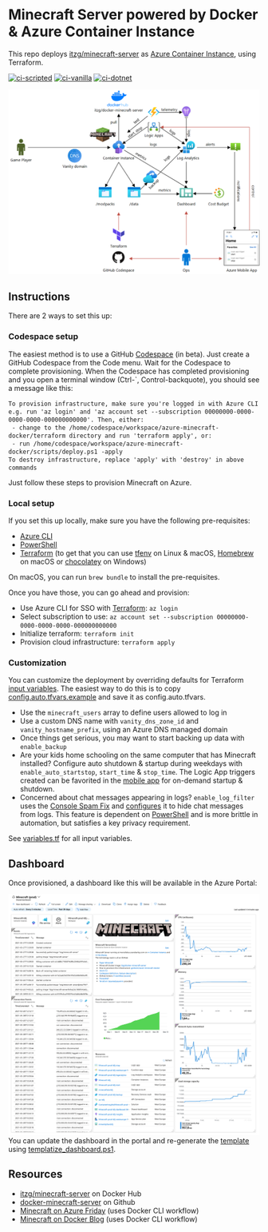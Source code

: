 # Minecraft Server powered by Docker & Azure Container Instance
This repo deploys [itzg/minecraft-server](https://hub.docker.com/r/itzg/minecraft-server) as [Azure Container Instance](https://azure.microsoft.com/en-us/services/container-instances/), using Terraform.

[![ci-scripted](https://github.com/geekzter/azure-minecraft-docker/actions/workflows/ci-scripted.yml/badge.svg)](https://github.com/geekzter/azure-minecraft-docker/actions/workflows/ci-scripted.yml)
[![ci-vanilla](https://github.com/geekzter/azure-minecraft-docker/actions/workflows/ci-vanilla.yml/badge.svg)](https://github.com/geekzter/azure-minecraft-docker/actions/workflows/ci-vanilla.yml)
[![ci-dotnet](https://github.com/geekzter/azure-minecraft-docker/actions/workflows/ci-dotnet.yml/badge.svg)](https://github.com/geekzter/azure-minecraft-docker/actions/workflows/ci-dotnet.yml)

![alt text](./visuals/diagram.png "Diagram")

## Instructions
There are 2 ways to set this up:

### Codespace setup
The easiest method is to use a GitHub [Codespace](https://github.com/features/codespaces) (in beta). Just create a GitHub Codespace from the Code menu. Wait for the Codespace to complete provisioning. When the Codespace has completed provisioning and you open a terminal window (Ctrl-`, Control-backquote), you should see a message like this:
```
To provision infrastructure, make sure you're logged in with Azure CLI e.g. run 'az login' and 'az account set --subscription 00000000-0000-0000-0000-000000000000'. Then, either:
 - change to the /home/codespace/workspace/azure-minecraft-docker/terraform directory and run 'terraform apply', or:
 - run /home/codespace/workspace/azure-minecraft-docker/scripts/deploy.ps1 -apply
To destroy infrastructure, replace 'apply' with 'destroy' in above commands
```
Just follow these steps to provision Minecraft on Azure.
### Local setup
If you set this up locally, make sure you have the following pre-requisites:
- [Azure CLI](http://aka.ms/azure-cli)
- [PowerShell](https://github.com/PowerShell/PowerShell#get-powershell)
- [Terraform](https://www.terraform.io/downloads.html) (to get that you can use [tfenv](https://github.com/tfutils/tfenv) on Linux & macOS, [Homebrew](https://github.com/hashicorp/homebrew-tap) on macOS or [chocolatey](https://chocolatey.org/packages/terraform) on Windows)

On macOS, you can run `brew bundle` to install the pre-requisites.

Once you have those, you can go ahead and provision:
- Use Azure CLI for SSO with [Terraform](https://registry.terraform.io/providers/hashicorp/azurerm/latest/docs/guides/azure_cli): `az login`
- Select subscription to use: `az account set --subscription 00000000-0000-0000-0000-000000000000`
- Initialize terraform: `terraform init`
- Provision cloud infrastructure: `terraform apply`

### Customization
You can customize the deployment by overriding defaults for Terraform [input variables](https://www.terraform.io/docs/configuration/variables.html). The easiest way to do this is to copy [config.auto.tfvars.example](./terraform/config.auto.tfvars.example) and save it as config.auto.tfvars.
- Use the `minecraft_users` array to define users allowed to log in
- Use a custom DNS name with `vanity_dns_zone_id` and `vanity_hostname_prefix`, using an Azure DNS managed domain
- Once things get serious, you may want to start backing up data with `enable_backup`
- Are your kids home schooling on the same computer that has Minecraft installed? Configure auto shutdown & startup during weekdays with `enable_auto_startstop`, `start_time` & `stop_time`. The Logic App triggers created can be favorited in the [mobile app](https://azure.microsoft.com/en-us/features/azure-portal/mobile-app/) for on-demand startup & shutdown.
- Concerned about chat messages appearing in logs? `enable_log_filter` uses the [Console Spam Fix](https://dev.bukkit.org/projects/console-spam-fix) and [configures](./minecraft/log-filter/config.yml) it to hide chat messages from logs. This feature is dependent on [PowerShell](https://github.com/PowerShell/PowerShell) and is more brittle in automation, but satisfies a key privacy requirement.

See [variables.tf](./terraform/variables.tf) for all input variables.
## Dashboard
Once provisioned, a dashboard like this will be available in the Azure Portal:   

![alt text](./visuals/dashboard.png "Dashboard")
You can update the dashboard in the portal and re-generate the [template](./terraform/dashboard.tpl) using [templatize_dashboard.ps1](./scripts/templatize_dashboard.ps1).

## Resources
- [itzg/minecraft-server](https://hub.docker.com/r/itzg/minecraft-server) on Docker Hub
- [docker-minecraft-server](https://github.com/itzg/docker-minecraft-server) on Github
- [Minecraft on Azure Friday](https://www.youtube.com/watch?v=2D8FTi-Zvt0) (uses Docker CLI workflow)
- [Minecraft on Docker Blog](https://www.docker.com/blog/deploying-a-minecraft-docker-server-to-the-cloud/) (uses Docker CLI workflow)
